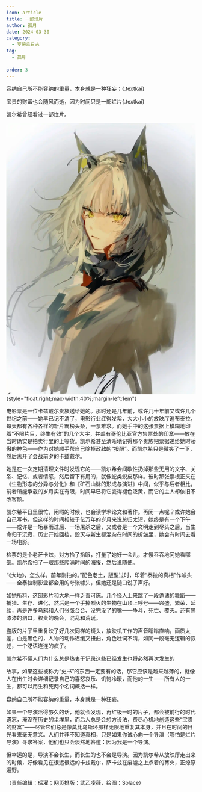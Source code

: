 ```yaml
---
icon: article
title: 一部烂片
author: 孤月
date: 2024-03-30
category:
  - 罗德岛日志
tag:
  - 孤月

order: 3
---
```


容纳自己所不能容纳的重量，本身就是一种狂妄；{.textkai}

宝贵的财富也会随风而逝，因为时间只是一部烂片{.textkai}

<!-- more -->

凯尔希曾经看过一部烂片。

![](./res/illustration/凯尔希（Solace）.webp) {style="float:right;max-width:40%;margin-left:1em"}

电影票是一位卡兹戴尔贵族送给她的。那时还是几年前，或许几十年前又或许几个世纪之前——她早已记不清了，电影行业红得发紫，大大小小的放映厅遍布泰拉，每天都有各种各样的新片霸榜头条，一票难求。而她手中的这张票据上模糊地印着“不限片目，终生有效”的几个大字，并盖有哥伦比亚官方售票处的印章——放在当时确实是拍卖行里的上等货。凯尔希甚至清晰地记得那个贵族把票据递给她时骄傲的神色——作为对她顺手帮自己除掉政敌的“报酬”。而凯尔希只是微笑了一下，然后离开了会战前夕的卡兹戴尔。

她是在一次定期清理文件时发现它的——凯尔希会间歇性扔掉那些无用的文字、关系、记忆、或者情感，然后留下有用的，就像蛇类蜕皮那样。彼时那张票根正夹在《生物形态的分异与分化》和《矿石山脉的形成与演进》中间，似乎与后者相比，前者所能承载的岁月实在有限，时间早已将它变得褪色泛黄，而它的主人却依旧不改客颜。

凯尔希平日里很忙，闲暇的时候，也会读学术论文和著作。再闲一点呢？或许她会自己写书。但这样的时间相较于亿万年的岁月来说总归太短，她终是有一个下午——或许是一场暴雨过后、一场屠杀之后，又或者是一个文明走到尽头之后，当生命归于沉寂，历史开始回档，毁灭与新生都混杂在时间的折皱里，她会有时间去看一场电影。

检票的是个老萨卡兹，对方抬了抬眼，打量了她好一会儿，才慢吞吞地问她看哪部。凯尔希扫了一眼那些爬满时间的海报，然后说随便。

“《大地》，怎么样。前年刚拍的。”配色老土，版型过时，印着“泰拉的真相”作噱头——全泰拉制影业都会用的夸张噱头，但她还是随口说了声好。

如她所料，这部影片和大地一样乏善可陈。几个怪人上来跳了一段诡谲的舞蹈——捕猎、生存、进化，然后是一个手捧烈火的生物在山顶上呼号——兴盛，繁荣，延续，再是许多乌鸦和人们张张合合、没完没了的嘴——争斗，死亡、覆灭。还有黑漆漆的洞口，权贵的晚会，混乱和荒诞。

盗版的片子里重复映了好几次同样的镜头，放映机工作的声音嗡嗡直响，画质太差，血是黑色的，人物的动作迟缓又扭曲，角色吐词不清，如同一段毫无逻辑的叙述，一个呓语连连的疯子。

凯尔希不懂人们为什么总是热衷于记录这些已经发生也将必然再次发生的

故事，如果这些被称为“史书”的东西一定要有的话，那它应该是越来越薄的，就像人在出生时会详细记录自己的喜怒哀乐、饥饱冷暖，而他的一生——所有人的一生，都可以用生和死两个名词概括一样。

容纳自己所不能容纳的重量，本身就是一种狂妄。

如果一个导演活得够久的话，他就会发现，再红极一时的片子，都会被前行的时代遗忘，淹没在历史的尘埃里，而后人总是会想方设法，费尽心机地创造这些“宝贵的财富”——尽管它们总是像莫比乌斯环那样无限地重复其本身，并且在时间的目光看来毫无意义。人们并非不知道真相，只是如果你诚心向一个导演（哪怕是烂片导演）寻求答案，他们也只会淡然地答道：因为我是一个导演。

但幸运的是，导演不会长生，而长生的也不会是导演。因为凯尔希从放映厅走出来的时候，好像看见在很远很远的卡兹戴尔，萨卡兹在废墟之上点着的篝火，正燎原遍野。<eod />

（责任编辑：瑶濯；网页排版：武乙凌薇，绘图：Solace）

<FakeAds />
